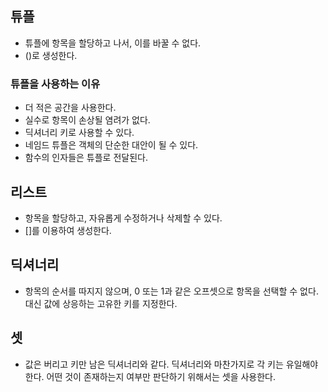 ## 튜플
- 튜플에 항목을 할당하고 나서, 이를 바꿀 수 없다.
- ()로 생성한다.

### 튜플을 사용하는 이유
- 더 적은 공간을 사용한다.
- 실수로 항목이 손상될 염려가 없다.
- 딕셔너리 키로 사용할 수 있다.
- 네임드 튜플은 객체의 단순한 대안이 될 수 있다.
- 함수의 인자들은 튜플로 전달된다.

## 리스트
- 항목을 할당하고, 자유롭게 수정하거나 삭제할 수 있다.
- []를 이용하여 생성한다.

## 딕셔너리
- 항목의 순서를 따지지 않으며, 0 또는 1과 같은 오프셋으로 항목을 선택할 수 없다. 대신 값에 상응하는 고유한 키를 지정한다.

## 셋
- 값은 버리고 키만 남은 딕셔너리와 같다. 딕셔너리와 마찬가지로 각 키는 유일해야 한다. 어떤 것이 존재하는지 여부만 판단하기 위해서는 셋을 사용한다.
